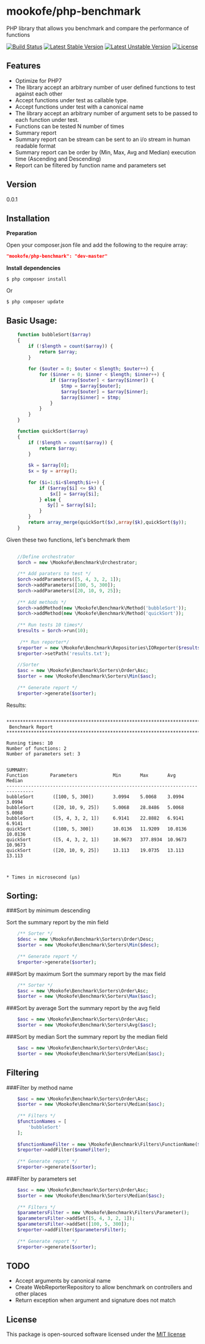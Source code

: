 mookofe/php-benchmark
=========

PHP library that allows you benchmark and compare the performance of functions

[![Build Status](https://travis-ci.org/mookofe/laravel-support.svg?branch=master)](https://travis-ci.org/mookofe/laravel-support)
[![Latest Stable Version](https://poser.pugx.org/mookofe/php-benchmark/v/stable)](https://packagist.org/packages/mookofe/php-benchmark)
[![Latest Unstable Version](https://poser.pugx.org/mookofe/php-benchmark/v/unstable)](https://packagist.org/packages/mookofe/php-benchmark)
[![License](https://poser.pugx.org/mookofe/laravel-support/license.svg)](https://packagist.org/packages/mookofe/laravel-support)


Features
----
  - Optimize for PHP7
  - The library accept an arbitrary number of user defined functions to test against each other
  - Accept functions under test as callable type. 
  - Accept functions under test with a canonical name
  - The library accept an arbitrary number of argument sets to be passed to each function under test.
  - Functions can be tested N number of times
  - Summary report
  - Summary report can be stream can be sent to an i/o stream in human readable format
  - Summary report can be order by (Min, Max, Avg and Median) execution time (Ascending and Descending)
  - Report can be filtered by function name and parameters set
  

Version
----
0.0.1


Installation
--------------

**Preparation**

Open your composer.json file and add the following to the require array: 

```json
"mookofe/php-benchmark": "dev-master"
```

**Install dependencies**

```
$ php composer install
```

Or

```batch
$ php composer update
```


Basic Usage:
----

```php
	function bubbleSort($array)
    {
        if (!$length = count($array)) {
            return $array;
        }      
         
        for ($outer = 0; $outer < $length; $outer++) {
            for ($inner = 0; $inner < $length; $inner++) {
                if ($array[$outer] < $array[$inner]) {
                    $tmp = $array[$outer];
                    $array[$outer] = $array[$inner];
                    $array[$inner] = $tmp;
                }
            }
        }
    }

    function quickSort($array)
    {
        if (!$length = count($array)) {
            return $array;
        }
     
        $k = $array[0];
        $x = $y = array();
         
        for ($i=1;$i<$length;$i++) {
            if ($array[$i] <= $k) {
                $x[] = $array[$i];
            } else {
               $y[] = $array[$i];
            }
        }
        return array_merge(quickSort($x),array($k),quickSort($y));
    }
```
Given these two functions, let's benchmark them
    
```php
    
    //Define orchestrator
    $orch = new \Mookofe\Benchmark\Orchestrator;
    
    /** Add paraters to test */
    $orch->addParameters([5, 4, 3, 2, 1]);
    $orch->addParameters([100, 5, 300]);
    $orch->addParameters([20, 10, 9, 25]);
    
    /** Add methods */
    $orch->addMethod(new \Mookofe\Benchmark\Method('bubbleSort'));
    $orch->addMethod(new \Mookofe\Benchmark\Method('quickSort'));
    
    /** Run tests 10 times*/
    $results = $orch->run(10);
	
	 /** Run reporter*/
    $reporter = new \Mookofe\Benchmark\Repositories\IOReporter($results);
    $reporter->setPath('results.txt');
    
    //Sorter
    $asc = new \Mookofe\Benchmark\Sorters\Order\Asc;
    $sorter = new \Mookofe\Benchmark\Sorters\Min($asc);
    
    /** Generate report */
    $reporter->generate($sorter);
```

Results:

```
    
********************************************************************************
 Benchmark Report
********************************************************************************

Running times: 10
Number of functions: 2
Number of parameters set: 3


SUMMARY:
Function        Parameters             Min       Max       Avg       Median
--------------------------------------------------------------------------------
bubbleSort       ([100, 5, 300])       3.0994    5.0068    3.0994    3.0994    
bubbleSort       ([20, 10, 9, 25])     5.0068    28.8486   5.0068    5.0068    
bubbleSort       ([5, 4, 3, 2, 1])     6.9141    22.8882   6.9141    6.9141    
quickSort        ([100, 5, 300])       10.0136   11.9209   10.0136   10.0136   
quickSort        ([5, 4, 3, 2, 1])     10.9673   377.8934  10.9673   10.9673   
quickSort        ([20, 10, 9, 25])     13.113    19.0735   13.113    13.113    



* Times in microsecond (µs)
```

Sorting:
----


###Sort by minimum descending

Sort the summary report by the min field

```php
    /** Sorter */
    $desc = new \Mookofe\Benchmark\Sorters\Order\Desc;
    $sorter = new \Mookofe\Benchmark\Sorters\Min($desc);
    
    /** Generate report */
    $reporter->generate($sorter);
```

###Sort by maximum
Sort the summary report by the max field

```php
    /** Sorter */
    $asc = new \Mookofe\Benchmark\Sorters\Order\Asc;
    $sorter = new \Mookofe\Benchmark\Sorters\Max($asc);
```

###Sort by average
Sort the summary report by the avg field

```php
    $asc = new \Mookofe\Benchmark\Sorters\Order\Asc;
    $sorter = new \Mookofe\Benchmark\Sorters\Avg($asc);
```

###Sort by median
Sort the summary report by the median field

```php
    $asc = new \Mookofe\Benchmark\Sorters\Order\Asc;
    $sorter = new \Mookofe\Benchmark\Sorters\Median($asc);
```


Filtering
----

###Filter by method name
```php
    $asc = new \Mookofe\Benchmark\Sorters\Order\Asc;
    $sorter = new \Mookofe\Benchmark\Sorters\Median($asc);
    
    /** Filters */
    $functionNames = [
    	'bubbleSort'
    ];
    
    $functionNameFilter = new \Mookofe\Benchmark\Filters\FunctionName($functionNames);
    $reporter->addFilter($nameFilter);
    
    /** Generate report */
    $reporter->generate($sorter);
```


###Filter by parameters set
```php
    $asc = new \Mookofe\Benchmark\Sorters\Order\Asc;
    $sorter = new \Mookofe\Benchmark\Sorters\Median($asc);
    
    /** Filters */
    $parametersFilter = new \Mookofe\Benchmark\Filters\Parameter();
    $parametersFilter->addSet([5, 4, 3, 2, 1]);
    $parametersFilter->addSet([100, 5, 300]);
    $reporter->addFilter($parametersFilter);
    
    /** Generate report */
    $reporter->generate($sorter);
```


TODO
----
  - Accept arguments by canonical name
  - Create WebReporterRepository to allow benchmark on controllers and other places
  - Return exception when argument and signature does not match

License
----
This package is open-sourced software licensed under the [MIT license](http://opensource.org/licenses/MIT)